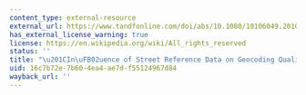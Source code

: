 ```yaml
---
content_type: external-resource
external_url: https://www.tandfonline.com/doi/abs/10.1080/10106049.2010.537374
has_external_license_warning: true
license: https://en.wikipedia.org/wiki/All_rights_reserved
status: ''
title: "\u201CIn\uFB02uence of Street Reference Data on Geocoding Quality.\u201D"
uid: 16c7b72e-7b60-4ea4-ae7d-f55124967d84
wayback_url: ''
---
```

